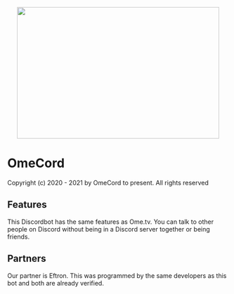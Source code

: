<p align="center">
  <img width="460" height="300" src="https://cdn.discordapp.com/attachments/839533117479845988/844237955362717706/logo_vertical_1.png">
</p>

# OmeCord
Copyright (c) 2020 - 2021 by OmeCord to present. All rights reserved

## Features
  This Discordbot has the same features as Ome.tv. You can talk to other
  people on Discord without being in a Discord server together or being friends.
  
## Partners
  Our partner is Eftron. This was programmed by the same developers as this bot and both are already verified.
  
